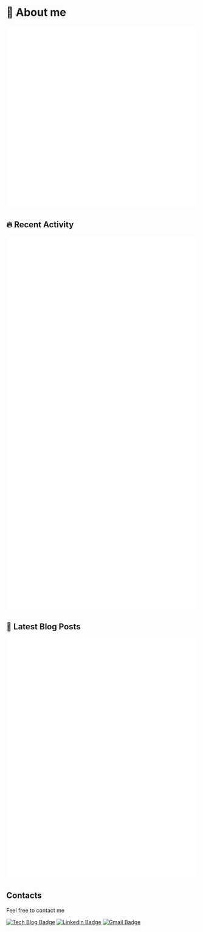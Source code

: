 # 💬 About me

![](https://github.com/jopemachine/jopemachine/blob/master/metrics/base.svg)

## 🔥 Recent Activity

[![](https://github.com/jopemachine/jopemachine/blob/master/metrics/activity.svg)](https://gitstalk.netlify.app/jopemachine)

## 📑 Latest Blog Posts

[![](https://github.com/jopemachine/jopemachine/blob/master/metrics/rss.svg)](https://jopemachine.github.io/)

## Contacts

Feel free to contact me

[![Tech Blog Badge](http://img.shields.io/badge/-Tech%20blog-black?style=flat-square&logo=github&link=https://jopemachine.github.io/)](https://jopemachine.github.io/)
[![Linkedin Badge](https://img.shields.io/badge/-LinkedIn-blue?style=flat-square&logo=Linkedin&logoColor=white&link=https://www.linkedin.com/in/gyu-bong-lee-a1a76b197/)](https://www.linkedin.com/in/gyu-bong-lee-a1a76b197/)
[![Gmail Badge](https://img.shields.io/badge/Gmail-d14836?style=flat-square&logo=Gmail&logoColor=white&link=mailto:jopemachine@gmail.com)](mailto:jopemachine@gmail.com) 
